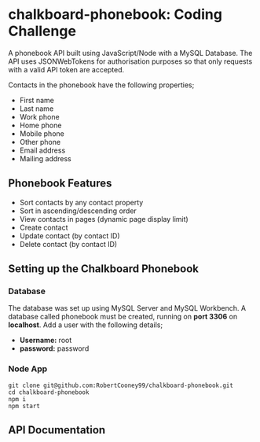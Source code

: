 # chalkboard-phonebook: Coding Challenge

A phonebook API built using JavaScript/Node with a MySQL Database. The API uses JSONWebTokens for authorisation purposes so that only requests with a valid API token are accepted.

Contacts in the phonebook have the following properties;

- First name
- Last name
- Work phone
- Home phone
- Mobile phone
- Other phone
- Email address
- Mailing address

## Phonebook Features

- Sort contacts by any contact property
- Sort in ascending/descending order
- View contacts in pages (dynamic page display limit)
- Create contact
- Update contact (by contact ID)
- Delete contact (by contact ID)


## Setting up the Chalkboard Phonebook

### Database

The database was set up using MySQL Server and MySQL Workbench. A database called phonebook must be created, running on **port 3306** on **localhost**. Add a user with the following details;

- **Username:** root
- **password:** password

### Node App

```
git clone git@github.com:RobertCooney99/chalkboard-phonebook.git
cd chalkboard-phonebook
npm i
npm start
```

## API Documentation
